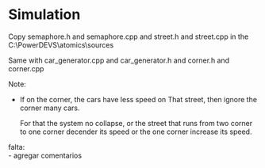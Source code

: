 Simulation
==========
Copy semaphore.h and semaphore.cpp and street.h and street.cpp in the C:\PowerDEVS\atomics\sources

Same with car_generator.cpp and car_generator.h and corner.h and corner.cpp

Note:
- If on the corner, the cars have less speed on That street, 
  then ignore the corner many cars.

  For that the system no collapse, or the street that runs from two corner to one corner decender its 
  speed or the one corner increase its speed.

falta: 	
	- agregar comentarios





